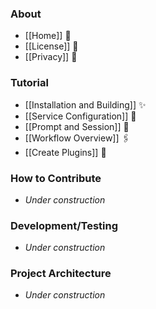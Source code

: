 ### About

* [[Home]] 🐣
* [[License]] 📃
* [[Privacy]] 🙅

### Tutorial

* [[Installation and Building]] ✨
* [[Service Configuration]] 🔑
* [[Prompt and Session]] 🧾
* [[Workflow Overview]] 🖇️
* [[Create Plugins]] 🔌

### How to Contribute

* *Under construction*

### Development/Testing

* *Under construction*

### Project Architecture

* *Under construction*